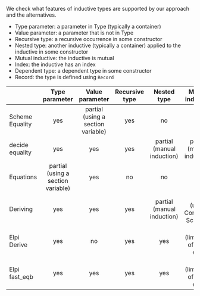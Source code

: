 We check what features of inductive types are supported by our approach and the alternatives.
- Type parameter: a parameter in Type (typically a container)
- Value parameter: a parameter that is not in Type
- Recursive type: a recursive occurrence in some constructor
- Nested type: another inductive (typically a container) applied to the inductive in some constructor
- Mutual inductive: the inductive is mutual
- Index: the inductive has an index
- Dependent type: a dependent type in some constructor
- Record: the type is defined using `Record`

|                 | Type parameter                     | Value parameter                    | Recursive type | Nested type                | Mutual inductive            | Index | Dependent type               | Record |
| --------------- |:----------------------------------:|:----------------------------------:|:--------------:|:--------------------------:|:---------------------------:|:-----:|:----------------------------:|:------:|
| Scheme Equality | yes                                | partial (using a section variable) | yes            | no                         | no                          | no    | no                           | yes    |
| decide equality | yes                                | yes                                | yes            | partial (manual induction) | partial (manual induction)  | no    | no                           | yes    |
| Equations       | partial (using a section variable) | yes                                | no             | no                         | no                          | no    | no                           | yes    |
| Deriving        | yes                                | yes                                | yes            | partial (manual induction) | yes (using Combined Scheme) | no    | no                           | yes    |
| Elpi Derive     | yes                                | no                                 | yes            | yes                        | no (limitation of coq-elpi) | no    | no                           | yes    |
| Elpi fast_eqb   | yes                                | yes                                | yes            | yes                        | no (limitation of coq-elpi) | no    | limited (boolean equalities) | yes    |
